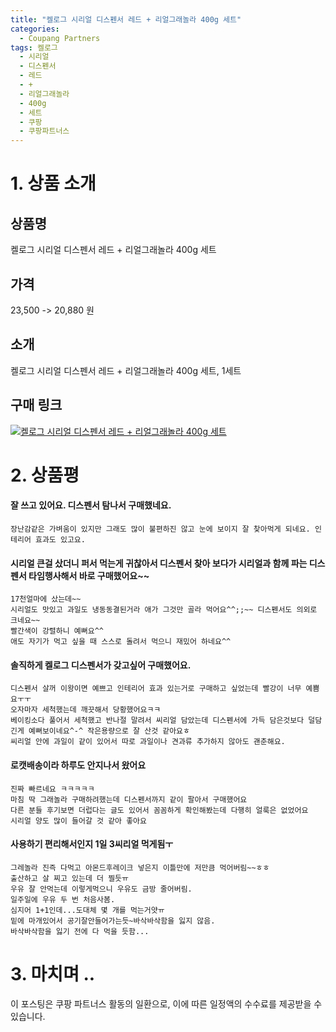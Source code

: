 ```yaml
---
title: "켈로그 시리얼 디스펜서 레드 + 리얼그래놀라 400g 세트"
categories:
  - Coupang Partners
tags: 켈로그
  - 시리얼
  - 디스펜서
  - 레드
  - +
  - 리얼그래놀라
  - 400g
  - 세트
  - 쿠팡
  - 쿠팡파트너스
---
```

# 1. 상품 소개
## 상품명
켈로그 시리얼 디스펜서 레드 + 리얼그래놀라 400g 세트

## 가격
23,500 -> 20,880 원

## 소개
켈로그 시리얼 디스펜서 레드 + 리얼그래놀라 400g 세트, 1세트

## 구매 링크
[![켈로그 시리얼 디스펜서 레드 + 리얼그래놀라 400g 세트](https://static.coupangcdn.com/image/affiliate/banner/d24f859407ed4d02b4569cf8b4e0f164@2x.jpg)](https://coupa.ng/bOXiDw)
# 2. 상품평 

#### 잘 쓰고 있어요. 디스펜서 탐나서 구매했네요. 
    장난감같은 가벼움이 있지만 그래도 많이 불편하진 않고 눈에 보이지 잘 찾아먹게 되네요. 인테리어 효과도 있고요.

#### 시리얼 큰걸 샀더니 퍼서 먹는게 귀찮아서 디스펜서 찾아 보다가 시리얼과 함께 파는 디스펜서 타임행사해서 바로 구매했어요~~
    17천얼마에 샀는데~~
    시리얼도 맛있고 과일도 냉동동결된거라 애가 그것만 골라 먹어요^^;;~~ 디스펜서도 의외로 크네요~~
    빨간색이 강렬하니 예뻐요^^
    애도 자기가 먹고 싶을 때 스스로 돌려서 먹으니 재밌어 하네요^^

#### 솔직하게 켈로그 디스펜서가 갖고싶어 구매했어요.
    디스펜서 살꺼 이왕이면 예쁘고 인테리어 효과 있는거로 구매하고 싶었는데 빨강이 너무 예쁨요ㅜㅜ
    오자마자 세척했는데 깨끗해서 당황했어요ㅋㅋ
    베이킹소다 풀어서 세척했고 반나절 말려서 씨리얼 담았는데 디스펜서에 가득 담은것보다 덜담긴게 예뻐보이네요^-^ 작은용량으로 잘 산것 같아요ㅎ
    씨리얼 안에 과일이 같이 있어서 따로 과일이나 견과류 추가하지 않아도 괜춘해요.

#### 로캣배송이라 하루도 안지나서 왔어요 
    진짜 빠르네요 ㅋㅋㅋㅋㅋ
    마침 딱 그래놀라 구매하려했는데 디스펜서까지 같이 팔아서 구매했어요
    다른 분들 후기보면 더럽다는 글도 있어서 꼼꼼하게 확인해봤는데 다행히 얼룩은 없었어요
    시리얼 양도 많이 들어갈 것 같아 좋아요

#### 사용하기 편리해서인지 1일 3씨리얼 먹게됨ㅜ
    그레놀라 진즉 다먹고 아몬드후레이크 넣은지 이틀만에 저만큼 먹어버림~~ㅎㅎ
    출산하고 살 찌고 있는데 더 찔듯ㅠ
    우유 잘 안먹는데 이렇게먹으니 우유도 금방 줄어버림.
    일주일에 우유 두 번 처음사봄.
    심지어 1+1인데...도대체 몇 개를 먹는거얏ㅠ
    밑에 마개있어서 공기잘안들어가는듯~바삭바삭함을 잃지 않음.
    바삭바삭함을 잃기 전에 다 먹을 듯함...

# 3. 마치며 ..
이 포스팅은 쿠팡 파트너스 활동의 일환으로, 이에 따른 일정액의 수수료를 제공받을 수 있습니다.